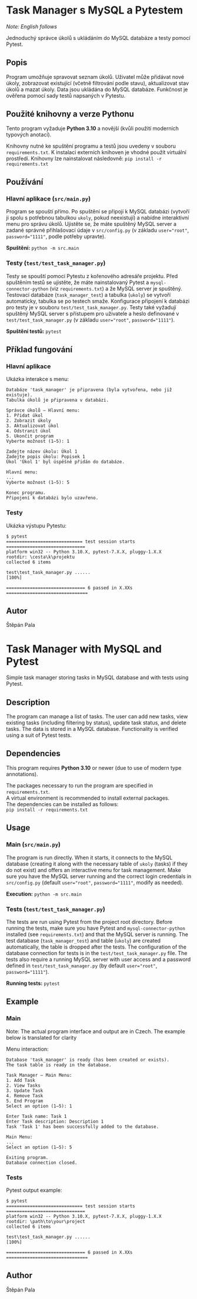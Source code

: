 # Task Manager s MySQL a Pytestem

*Note: English follows*

Jednoduchý správce úkolů s ukládáním do MySQL databáze a testy pomocí Pytest.

## Popis

Program umožňuje spravovat seznam úkolů. Uživatel může přidávat nové úkoly, zobrazovat existující (včetně filtrování podle stavu), aktualizovat stav úkolů a mazat úkoly. Data jsou ukládána do MySQL databáze. Funkčnost je ověřena pomocí sady testů napsaných v Pytestu.

## Použité knihovny a verze Pythonu

Tento program vyžaduje **Python 3.10** a novější (kvůli použití moderních typových anotací).

Knihovny nutné ke spuštění programu a testů jsou uvedeny v souboru `requirements.txt`.
K instalaci externích knihoven je vhodné použít virtuální prostředí.
Knihovny lze nainstalovat následovně:
`pip install -r requirements.txt`

## Používání

### Hlavní aplikace (`src/main.py`)

Program se spouští přímo. Po spuštění se připojí k MySQL databázi (vytvoří ji spolu s potřebnou tabulkou `ukoly`, pokud neexistují) a nabídne interaktivní menu pro správu úkolů.
Ujistěte se, že máte spuštěný MySQL server a zadané správné přihlašovací údaje v `src/config.py` (v základu `user="root"`, `password="1111"`, podle potřeby upravte).

**Spuštění:**
`python -m src.main`

### Testy (`test/test_task_manager.py`)

Testy se spouští pomocí Pytestu z kořenového adresáře projektu. Před spuštěním testů se ujistěte, že máte nainstalovaný Pytest a `mysql-connector-python` (viz `requirements.txt`) a že MySQL server je spuštěný. Testovací databáze (`task_manager_test`) a tabulka (`ukoly`) se vytvoří automaticky, tabulka se po testech smaže. Konfigurace připojení k databázi pro testy je v souboru `test/test_task_manager.py`.
Testy také vyžadují spuštěný MySQL server s přístupem pro uživatele a heslo definované v `test/test_task_manager.py` (v základu `user="root"`, `password="1111"`).

**Spuštění testů:**
`pytest`

## Příklad fungování

### Hlavní aplikace

Ukázka interakce s menu:
```
Databáze 'task_manager' je připravena (byla vytvořena, nebo již existuje).
Tabulka úkolů je připravena v databázi.

Správce úkolů – Hlavní menu:
1. Přidat úkol
2. Zobrazit úkoly
3. Aktualizovat úkol
4. Odstranit úkol
5. Ukončit program
Vyberte možnost (1–5): 1

Zadejte název úkolu: Úkol 1
Zadejte popis úkolu: Popisek 1
Úkol 'Úkol 1' byl úspěšně přidán do databáze.

Hlavní menu:
...
Vyberte možnost (1–5): 5

Konec programu.
Připojení k databázi bylo uzavřeno.
```

### Testy

Ukázka výstupu Pytestu:
```
$ pytest
============================= test session starts ==============================
platform win32 -- Python 3.10.X, pytest-7.X.X, pluggy-1.X.X
rootdir: \cesta\k\projektu
collected 6 items

test\test_task_manager.py ......                                         [100%]

============================== 6 passed in X.XXs ===============================
```

## Autor
Štěpán Pala


# Task Manager with MySQL and Pytest

Simple task manager storing tasks in MySQL database and with tests using Pytest.

## Description

The program can manage a list of tasks. The user can add new tasks, view existing tasks (including filtering by status), update task status, and delete tasks. The data is stored in a MySQL database. Functionality is verified using a suit of Pytest tests.

## Dependencies

This program requires **Python 3.10** or newer (due to use of modern type annotations).

The packages necessary to run the program are specified in `requirements.txt`.  
A virtual environment is recommended to install external packages.  
The dependencies can be installed as follows:  
`pip install -r requirements.txt`

## Usage

### Main (`src/main.py`)

The program is run directly. When it starts, it connects to the MySQL database (creating it along with the necessary table of `ukoly` (tasks) if they do not exist) and offers an interactive menu for task management.
Make sure you have the MySQL server running and the correct login credentials in `src/config.py` (default `user="root"`, `password="1111"`, modify as needed).

**Execution:**
`python -m src.main`

### Tests (`test/test_task_manager.py`)

The tests are run using Pytest from the project root directory. Before running the tests, make sure you have Pytest and `mysql-connector-python` installed (see `requirements.txt`) and that the MySQL server is running. The test database (`task_manager_test`) and table (`ukoly`) are created automatically, the table is dropped after the tests. The configuration of the database connection for tests is in the `test/test_task_manager.py` file.
The tests also require a running MySQL server with user access and a password defined in `test/test_task_manager.py` (by default `user="root"`, `password="1111"`).

**Running tests:**
`pytest`

## Example

### Main
Note: The actual program interface and output are in Czech. The example below is translated for clarity

Menu interaction:
```
Database 'task_manager' is ready (has been created or exists).
The task table is ready in the database.

Task Manager – Main Menu:
1. Add Task
2. View Tasks
3. Update Task
4. Remove Task
5. End Program
Select an option (1–5): 1

Enter Task name: Task 1
Enter Task description: Description 1
Task 'Task 1' has been successfully added to the database.

Main Menu:
...
Select an option (1–5): 5

Exiting program.
Database connection closed.
```

### Tests

Pytest output example:
```
$ pytest
============================= test session starts ==============================
platform win32 -- Python 3.10.X, pytest-7.X.X, pluggy-1.X.X
rootdir: \path\to\your\project
collected 6 items

test\test_task_manager.py ......                                         [100%]

============================== 6 passed in X.XXs ===============================
```

## Author
Štěpán Pala
